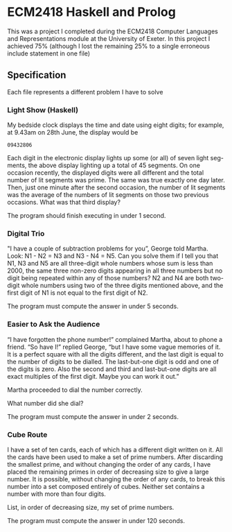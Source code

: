 # ECM2418 Haskell and Prolog

This was a project I completed during the ECM2418 Computer Languages and Representations module at the University of Exeter. 
In this project I achieved 75% (although I lost the remaining 25% to a single erroneous include statement in one file) 

## Specification
Each file represents a different problem I have to solve

### Light Show (Haskell)
My bedside clock displays the time and date using eight digits; for example,
at 9.43am on 28th June, the display would be

`09432806`

Each digit in the electronic display lights up some (or all) of seven light seg-
ments, the above display lighting up a total of 45 segments.
On one occasion recently, the displayed digits were all different and the total
number of lit segments was prime. The same was true exactly one day later.
Then, just one minute after the second occasion, the number of lit segments
was the average of the numbers of lit segments on those two previous occasions.
What was that third display?

The program should finish executing in under 1 second.

### Digital Trio
"I have a couple of subtraction problems for you”, George told Martha. Look:
N1 - N2 = N3 and N3 - N4 = N5. Can you solve them if I tell you that N1,
N3 and N5 are all three-digit whole numbers whose sum is less than 2000, the
same three non-zero digits appearing in all three numbers but no digit being
repeated within any of those numbers? N2 and N4 are both two-digit whole
numbers using two of the three digits mentioned above, and the first digit of
N1 is not equal to the first digit of N2.

The program must compute the answer in under 5 seconds.

### Easier to Ask the Audience
“I have forgotten the phone number!” complained Martha, about to phone a
friend. “So have I!” replied George, “but I have some vague memories of it.
It is a perfect square with all the digits different, and the last digit is equal
to the number of digits to be dialled. The last-but-one digit is odd and one
of the digits is zero. Also the second and third and last-but-one digits are all
exact multiples of the first digit. Maybe you can work it out.”

Martha proceeded to dial the number correctly.

What number did she dial?

The program must compute the answer in under 2 seconds.

### Cube Route
I have a set of ten cards, each of which has a different digit written on it. All
the cards have been used to make a set of prime numbers. After discarding
the smallest prime, and without changing the order of any cards, I have placed
the remaining primes in order of decreasing size to give a large number. It is
possible, without changing the order of any cards, to break this number into
a set composed entirely of cubes. Neither set contains a number with more
than four digits.

List, in order of decreasing size, my set of prime numbers.

The program must compute the answer in under 120 seconds.
